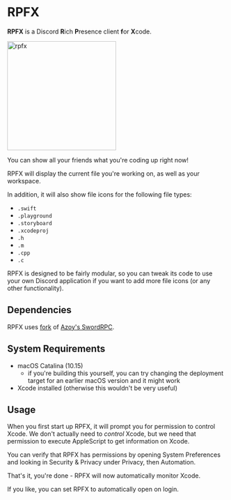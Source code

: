 # RPFX
**RPFX** is a Discord **R**ich **P**resence client **f**or **X**code.

<img width="250" alt="rpfx" src="https://user-images.githubusercontent.com/18737124/79639955-388b7400-81d2-11ea-9631-95c9635a95dc.png">

You can show all your friends what you're coding up right now!

RPFX will display the current file you're working on, as well as your workspace.

In addition, it will also show file icons for the following file types:
- `.swift`
- `.playground`
- `.storyboard`
- `.xcodeproj`
- `.h`
- `.m`
- `.cpp`
- `.c`

RPFX is designed to be fairly modular, so you can tweak its code to use your own Discord application if you want to add more file icons (or any other functionality).

## Dependencies
RPFX uses [fork](https://github.com/PKBeam/SwordRPC) of [Azoy's SwordRPC](https://github.com/Azoy/SwordRPC).

## System Requirements
- macOS Catalina (10.15) 
  - if you're building this yourself, you can try changing the deployment target for an earlier macOS version and it might work
- Xcode installed (otherwise this wouldn't be very useful)

## Usage
When you first start up RPFX, it will prompt you for permission to control Xcode. We don't actually need to *control* Xcode, 
but we need that permission to execute AppleScript to get information on Xcode.

You can verify that RPFX has permissions by opening System Preferences and looking in Security & Privacy under Privacy, then Automation.

That's it, you're done - RPFX will now automatically monitor Xcode.

If you like, you can set RPFX to automatically open on login.
